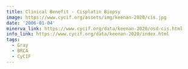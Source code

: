 ```yaml
---
title: Clinical Benefit - Cisplatin Biopsy
image: https://www.cycif.org/assets/img/keenan-2020/cis.jpg
date: '2006-01-04'
minerva_link: https://www.cycif.org/data/keenan-2020/osd-cis.html
info_link: https://www.cycif.org/data/keenan-2020/index.html
tags:
  - Gray
  - BRCA
  - CyCIF
---
```

